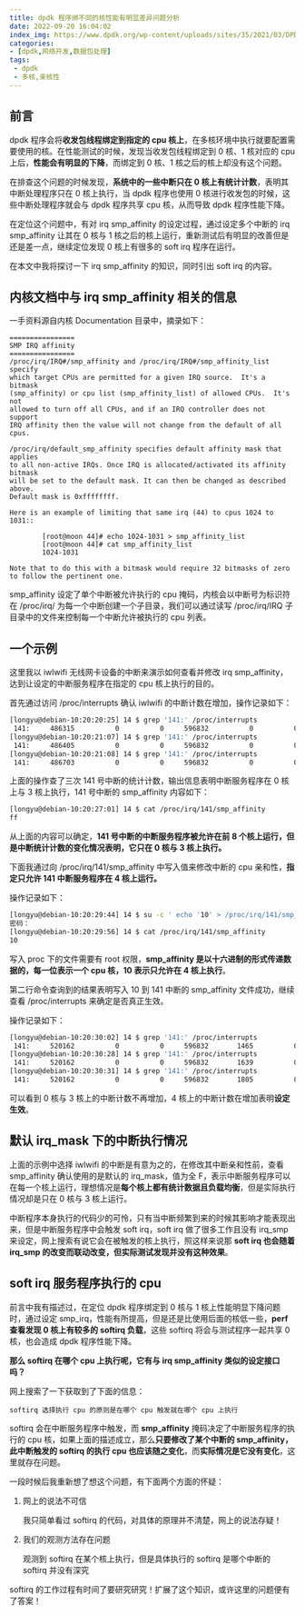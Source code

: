 ```yaml
---
title: dpdk 程序绑不同的核性能有明显差异问题分析
date: 2022-09-20 16:04:02
index_img: https://www.dpdk.org/wp-content/uploads/sites/35/2021/03/DPDK_logo-01-1.svg
categories:
- [dpdk,网络开发,数据包处理]
tags:
 - dpdk
 - 多核,亲核性
---
```


## 前言
dpdk 程序会将**收发包线程绑定到指定的 cpu 核上**，在多核环境中执行就要配置需要使用的核。在性能测试的时候，发现当收发包线程绑定到 0 核、1 核对应的 cpu 上后，**性能会有明显的下降**，而绑定到 0 核、1 核之后的核上却没有这个问题。

在排查这个问题的时候发现，**系统中的一些中断只在 0 核上有统计计数**，表明其中断处理程序只在 0 核上执行，当 dpdk 程序也使用 0 核进行收发包的时候，这些中断处理程序就会与 dpdk 程序共享 cpu 核，从而导致 dpdk 程序性能下降。

在定位这个问题中，有对 irq smp_affinity 的设定过程，通过设定多个中断的 irq smp_affinity 让其在 0 核与 1 核之后的核上运行，重新测试后有明显的改善但是还是差一点，继续定位发现 0 核上有很多的 soft irq 程序在运行。

在本文中我将探讨一下 irq smp_affinity 的知识，同时引出 soft irq 的内容。

## 内核文档中与 irq smp_affinity 相关的信息
一手资料源自内核 Documentation 目录中，摘录如下：

```manual
================
SMP IRQ affinity
================
/proc/irq/IRQ#/smp_affinity and /proc/irq/IRQ#/smp_affinity_list specify
which target CPUs are permitted for a given IRQ source.  It's a bitmask
(smp_affinity) or cpu list (smp_affinity_list) of allowed CPUs.  It's not
allowed to turn off all CPUs, and if an IRQ controller does not support
IRQ affinity then the value will not change from the default of all cpus.

/proc/irq/default_smp_affinity specifies default affinity mask that applies
to all non-active IRQs. Once IRQ is allocated/activated its affinity bitmask
will be set to the default mask. It can then be changed as described above.
Default mask is 0xffffffff.

Here is an example of limiting that same irq (44) to cpus 1024 to 1031::

        [root@moon 44]# echo 1024-1031 > smp_affinity_list
        [root@moon 44]# cat smp_affinity_list
        1024-1031

Note that to do this with a bitmask would require 32 bitmasks of zero
to follow the pertinent one.
```
smp_affinity 设定了单个中断被允许执行的 cpu 掩码，内核会以中断号为标识符在 /proc/irq/ 为每一个中断创建一个子目录，我们可以通过读写 /proc/irq/IRQ 子目录中的文件来控制每一个中断允许被执行的 cpu 列表。

## 一个示例
这里我以 iwlwifi 无线网卡设备的中断来演示如何查看并修改 irq smp_affinity，达到让设定的中断服务程序在指定的 cpu 核上执行的目的。

首先通过访问 /proc/interrupts 确认 iwlwifi 的中断计数在增加，操作记录如下：


```bash
[longyu@debian-10:20:20:25] 14 $ grep '141:' /proc/interrupts
 141:     486315          0          0     596832          0          0          0          0  IR-PCI-MSI 333824-edge      iwlwifi: default queue
[longyu@debian-10:20:21:07] 14 $ grep '141:' /proc/interrupts
 141:     486405          0          0     596832          0          0          0          0  IR-PCI-MSI 333824-edge      iwlwifi: default queue
[longyu@debian-10:20:21:08] 14 $ grep '141:' /proc/interrupts
 141:     486703          0          0     596832          0          0          0          0  IR-PCI-MSI 333824-edge      iwlwifi: default queue
```
上面的操作查了三次 141 号中断的统计计数，输出信息表明中断服务程序在 0 核上与 3 核上执行，141 号中断的 smp_affinity 内容如下：

```bash
[longyu@debian-10:20:27:01] 14 $ cat /proc/irq/141/smp_affinity
ff
```
从上面的内容可以确定，**141 号中断的中断服务程序被允许在前 8 个核上运行，但是中断统计计数的变化情况表明，它只在 0 核与 3 核上执行。**

下面我通过向 /proc/irq/141/smp_affinity 中写入值来修改中断的 cpu 亲和性，**指定只允许 141 中断服务程序在 4 核上运行。**

操作记录如下：
```bash
[longyu@debian-10:20:29:44] 14 $ su -c ' echo '10' > /proc/irq/141/smp_affinity'
密码：
[longyu@debian-10:20:29:56] 14 $ cat /proc/irq/141/smp_affinity
10
```
写入 proc 下的文件需要有 root 权限，**smp_affinity 是以十六进制的形式传递数据的，每一位表示一个 cpu 核，10 表示只允许在 4 核上执行**。

第二行命令查询到的结果表明写入 10 到 141 中断的 smp_affinity 文件成功，继续查看 /proc/interrupts 来确定是否真正生效。

操作记录如下：
```bash
[longyu@debian-10:20:30:02] 14 $ grep '141:' /proc/interrupts
 141:     520162          0          0     596832       1465          0          0          0  IR-PCI-MSI 333824-edge      iwlwifi: default queue
[longyu@debian-10:20:30:28] 14 $ grep '141:' /proc/interrupts
 141:     520162          0          0     596832       1639          0          0          0  IR-PCI-MSI 333824-edge      iwlwifi: default queue
[longyu@debian-10:20:30:31] 14 $ grep '141:' /proc/interrupts
 141:     520162          0          0     596832       1805          0          0          0  IR-PCI-MSI 333824-edge      iwlwifi: default queue
```
可以看到 0 核与 3 核上的中断计数不再增加，4 核上的中断计数在增加表明**设定生效**。

## 默认 irq_mask 下的中断执行情况
上面的示例中选择 iwlwifi 的中断是有意为之的，在修改其中断亲和性前，查看 smp_affinity 确认使用的是默认的 irq_mask，值为全 F，表示中断服务程序可以在每一个核上运行，理想情况是**每个核上都有统计数据且负载均衡**，但是实际执行情况却是只在 0 核与 3 核上运行。

中断程序本身执行的代码少的可怜，只有当中断频繁到来的时候其影响才能表现出来，但是中断服务程序中会触发 soft irq，soft irq 做了很多工作且没有 irq_smp 来设定，网上搜索有说它会在被触发的核上执行，照这样来说那 **soft irq 也会随着 irq_smp 的改变而联动改变，但实际测试发现并没有这种效果**。

## soft irq 服务程序执行的 cpu
前言中我有描述过，在定位 dpdk 程序绑定到 0 核与 1 核上性能明显下降问题时，通过设定 smp_irq，性能有所提高，但是还是比使用后面的核低一些，**perf 查看发现 0 核上有较多的 softirq 负载**，这些 softirq 将会与测试程序一起共享 0 核，也会造成 dpdk 程序性能下降。

**那么 softirq 在哪个 cpu 上执行呢，它有与 irq smp_affinity 类似的设定接口吗？**

网上搜索了一下获取到了下面的信息：

	softirq 选择执行 cpu 的原则是在哪个 cpu 触发就在哪个 cpu 上执行

softirq 会在中断服务程序中触发，而 **smp_affinity** 掩码决定了中断服务程序的执行的 cpu 核，如果上面的描述成立，那么**只要修改了某个中断的 smp_affinity，此中断触发的 softirq 的执行 cpu 也应该随之变化**，而**实际情况是它没有变化**，这里就存在问题。

一段时候后我重新想了想这个问题，有下面两个方面的怀疑：

1. 网上的说法不可信

	我只简单看过 softirq 的代码，对具体的原理并不清楚，网上的说法存疑！

2. 我们的观测方法存在问题

	观测到 softirq 在某个核上执行，但是具体执行的 softirq 是哪个中断的 softirq 并没有深究

softirq 的工作过程有时间了要研究研究！扩展了这个知识，或许这里的问题便有了答案！
